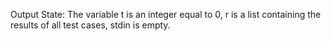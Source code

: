 Output State: The variable t is an integer equal to 0, r is a list containing the results of all test cases, stdin is empty.